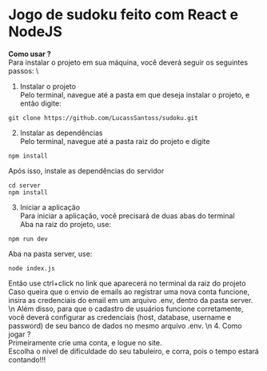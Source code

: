 # Jogo de sudoku feito com React e NodeJS

**Como usar ?**
\
Para instalar o projeto em sua máquina, você deverá seguir os seguintes passos:
\
1. Instalar o projeto
\
Pelo terminal, navegue até a pasta em que deseja instalar o projeto, e então digite:
````
git clone https://github.com/LucassSantoss/sudoku.git
````

2. Instalar as dependências
\
Pelo terminal, navegue até a pasta raiz do projeto e digite
```
npm install
```
Após isso, instale as dependências do servidor
```
cd server
npm install
```

3. Iniciar a aplicação
\
Para iniciar a aplicação, você precisará de duas abas do terminal
\
Aba na raiz do projeto, use:
```
npm run dev
```
Aba na pasta server, use:
```
node index.js
```
Então use ctrl+click no link que aparecerá no terminal da raiz do projeto
\
Caso queira que o envio de emails ao registrar uma nova conta funcione, insira 
as credenciais do email em um arquivo .env, dentro da pasta server.
\n
Além disso, para que o cadastro de usuários funcione corretamente, você deverá configurar 
as credenciais (host, database, username e password) de seu banco de dados no mesmo arquivo .env.
\n
4. Como jogar ?
\
Primeiramente crie uma conta, e logue no site.
\
Escolha o nível de dificuldade do seu tabuleiro, e corra, pois o tempo estará contando!!!


